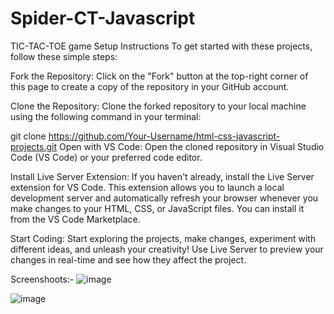 # Spider-CT-Javascript
TIC-TAC-TOE game
Setup Instructions
To get started with these projects, follow these simple steps:

Fork the Repository: Click on the "Fork" button at the top-right corner of this page to create a copy of the repository in your GitHub account.

Clone the Repository: Clone the forked repository to your local machine using the following command in your terminal:

git clone https://github.com/Your-Username/html-css-javascript-projects.git
Open with VS Code: Open the cloned repository in Visual Studio Code (VS Code) or your preferred code editor.

Install Live Server Extension: If you haven't already, install the Live Server extension for VS Code. This extension allows you to launch a local development server and automatically refresh your browser whenever you make changes to your HTML, CSS, or JavaScript files. You can install it from the VS Code Marketplace.

Start Coding: Start exploring the projects, make changes, experiment with different ideas, and unleash your creativity! Use Live Server to preview your changes in real-time and see how they affect the project.

Screenshoots:-
![image](https://github.com/Amitesh007z/Spider-CT-Javascript/assets/145351157/656acf13-8226-4948-ac94-cffe691bb597)

![image](https://github.com/Amitesh007z/Spider-CT-Javascript/assets/145351157/fc3b5d5d-4f4d-447c-8cf7-33f4ecab403a)

